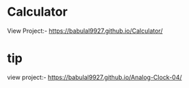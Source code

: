 # Calculator

View Project:- https://babulal9927.github.io/Calculator/
# tip

view project:- https://babulal9927.github.io/Analog-Clock-04/
